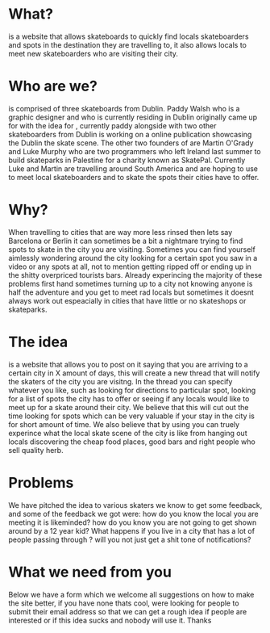 # What?
<site name> is a website that allows skateboards to quickly find locals skateboarders and spots in the destination they are travelling to, it also allows locals to meet new skateboarders who are visiting
their city. 

# Who are we?
<site name> is comprised of three skateboards from Dublin. Paddy Walsh who is a graphic designer and who is currently residing in Dublin originally came up for with the idea for <site name>,
currently paddy alongside with two other skateboarders from Dublin is working on a online publication showcasing the Dublin the skate scene. The other two founders of <site name> are Martin O'Grady
and Luke Murphy who are two programmers who left Ireland last summer to build skateparks in Palestine for a charity known as SkatePal. Currently Luke and Martin are travelling around South America
and are hoping to use <site name> to meet local skateboarders and to skate the spots their cities have to offer. 

# Why?
When travelling to cities that are way more less rinsed then lets say Barcelona or Berlin it can sometimes be a bit a nightmare trying to find spots to skate in the city you are visiting. Sometimes you can
find yourself aimlessly wondering around the city looking for a certain spot you saw in a video or any spots at all, not to mention getting ripped off or ending up in the shitty overpriced tourists bars. Already
experincing the majority of these problems first hand sometimes turning up to a city not knowing anyone is half the adventure and you get to meet rad locals but sometimes it doesnt always work out
espeacially in cities that have little or no skateshops or skateparks.  

# The idea
<site name> is a website that allows you to post on it saying that you are arriving to a certain city in X amount of days, this will create a new thread that will notify the skaters of the city you are visitng. In the
thread you can specify whatever you like, such as looking for directions to particular spot, looking for a list of spots the city has to offer or seeing if any locals would like to meet up for a skate around their
city. We believe that this will cut out the time looking for spots which can be very valuable if your stay in the city is for short amount of time. We also believe that by using <site name> you can truely experince
what the local skate scene of the city is like from hanging out locals discovering the cheap food places, good bars and right people who sell quality herb.  


# Problems
We have pitched the idea to various skaters we know to get some feedback, and some of the feedback we got were: how do you know the local you are meeting it is likeminded? how do you know you are not going to
get shown around by a 12 year kid? What happens if you live in a city that has a lot of people passing through ? will you not just get a shit tone of notifications?

# What we need from you
Below we have a form which we welcome all suggestions on how to make the site better, if you have none thats cool, were looking for people to submit their email address so that we can get a rough idea if people
are interested or if this idea sucks and nobody will use it. Thanks
